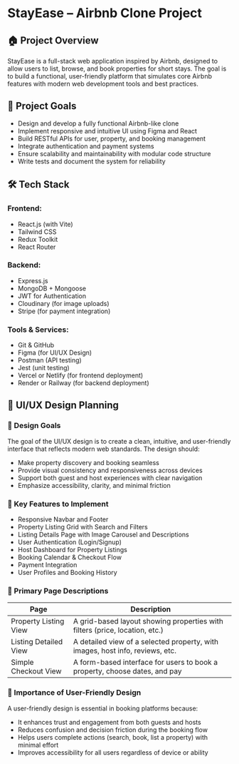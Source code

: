 # StayEase – Airbnb Clone Project

## 🏠 Project Overview

StayEase is a full-stack web application inspired by Airbnb, designed to allow users to list, browse, and book properties for short stays. The goal is to build a functional, user-friendly platform that simulates core Airbnb features with modern web development tools and best practices.

## 🎯 Project Goals

- Design and develop a fully functional Airbnb-like clone
- Implement responsive and intuitive UI using Figma and React
- Build RESTful APIs for user, property, and booking management
- Integrate authentication and payment systems
- Ensure scalability and maintainability with modular code structure
- Write tests and document the system for reliability

## 🛠️ Tech Stack

### Frontend:
- React.js (with Vite)
- Tailwind CSS
- Redux Toolkit
- React Router

### Backend:
- Express.js
- MongoDB + Mongoose
- JWT for Authentication
- Cloudinary (for image uploads)
- Stripe (for payment integration)

### Tools & Services:
- Git & GitHub
- Figma (for UI/UX Design)
- Postman (API testing)
- Jest (unit testing)
- Vercel or Netlify (for frontend deployment)
- Render or Railway (for backend deployment)

## 🎨 UI/UX Design Planning

### 🎯 Design Goals

The goal of the UI/UX design is to create a clean, intuitive, and user-friendly interface that reflects modern web standards. The design should:
- Make property discovery and booking seamless
- Provide visual consistency and responsiveness across devices
- Support both guest and host experiences with clear navigation
- Emphasize accessibility, clarity, and minimal friction

### 🌟 Key Features to Implement

- Responsive Navbar and Footer  
- Property Listing Grid with Search and Filters  
- Listing Details Page with Image Carousel and Descriptions  
- User Authentication (Login/Signup)  
- Host Dashboard for Property Listings  
- Booking Calendar & Checkout Flow  
- Payment Integration  
- User Profiles and Booking History  

### 📄 Primary Page Descriptions

| Page                   | Description                                                                 |
|------------------------|-----------------------------------------------------------------------------|
| Property Listing View  | A grid-based layout showing properties with filters (price, location, etc.) |
| Listing Detailed View  | A detailed view of a selected property, with images, host info, reviews, etc. |
| Simple Checkout View   | A form-based interface for users to book a property, choose dates, and pay  |

### 🧠 Importance of User-Friendly Design

A user-friendly design is essential in booking platforms because:
- It enhances trust and engagement from both guests and hosts  
- Reduces confusion and decision friction during the booking flow  
- Helps users complete actions (search, book, list a property) with minimal effort  
- Improves accessibility for all users regardless of device or ability  